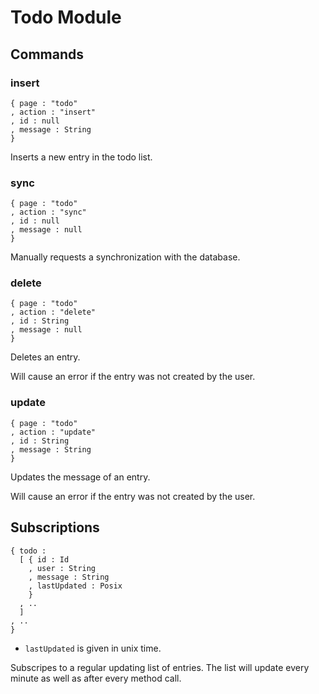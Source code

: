 # Todo Module

## Commands

### insert

```
{ page : "todo"
, action : "insert"
, id : null
, message : String
}
```

Inserts a new entry in the todo list.

### sync

```
{ page : "todo"
, action : "sync"
, id : null
, message : null
}
```

Manually requests a synchronization with the database.

### delete

```
{ page : "todo"
, action : "delete"
, id : String
, message : null
}
```

Deletes an entry.

Will cause an error if the entry was not created by the user.

### update

```
{ page : "todo"
, action : "update"
, id : String
, message : String
}
```

Updates the message of an entry.

Will cause an error if the entry was not created by the user.

## Subscriptions

```
{ todo :
  [ { id : Id
    , user : String
    , message : String
    , lastUpdated : Posix
    }
  , ..
  ]
, ..
}
```

* `lastUpdated` is given in unix time.

Subscripes to a regular updating list of entries.
The list will update every minute as well as after every method call.
